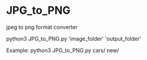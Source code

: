# JPG_to_PNG
jpeg to png format converter


python3 JPG_to_PNG.py 'image_folder' 'output_folder'


Example: 
python3 JPG_to_PNG.py cars/ new/
